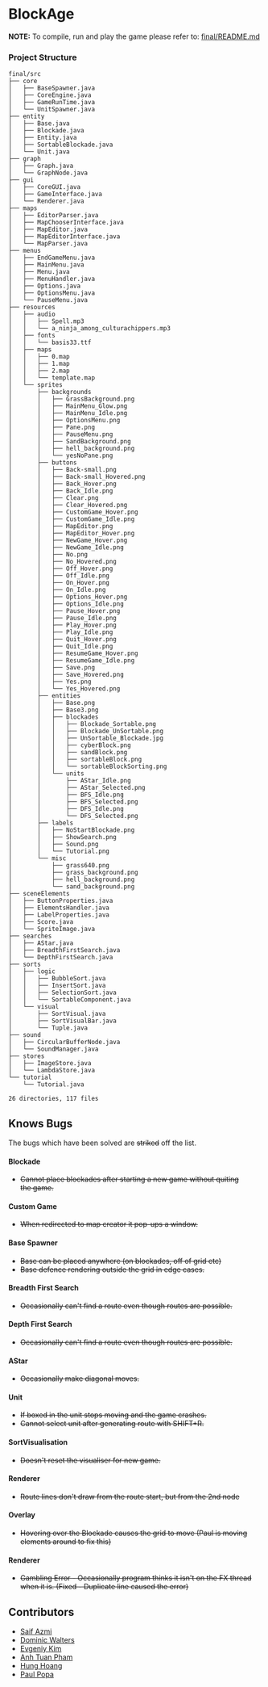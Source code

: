 BlockAge
======= 

**NOTE:** To compile, run and play the game please refer to: [final/README.md](https://github.com/saifazmi/BlockAge/blob/master/final/README.md)

### Project Structure 
```
final/src
├── core
│   ├── BaseSpawner.java
│   ├── CoreEngine.java
│   ├── GameRunTime.java
│   └── UnitSpawner.java
├── entity
│   ├── Base.java
│   ├── Blockade.java
│   ├── Entity.java
│   ├── SortableBlockade.java
│   └── Unit.java
├── graph
│   ├── Graph.java
│   └── GraphNode.java
├── gui
│   ├── CoreGUI.java
│   ├── GameInterface.java
│   └── Renderer.java
├── maps
│   ├── EditorParser.java
│   ├── MapChooserInterface.java
│   ├── MapEditor.java
│   ├── MapEditorInterface.java
│   └── MapParser.java
├── menus
│   ├── EndGameMenu.java
│   ├── MainMenu.java
│   ├── Menu.java
│   ├── MenuHandler.java
│   ├── Options.java
│   ├── OptionsMenu.java
│   └── PauseMenu.java
├── resources
│   ├── audio
│   │   ├── Spell.mp3
│   │   └── a_ninja_among_culturachippers.mp3
│   ├── fonts
│   │   └── basis33.ttf
│   ├── maps
│   │   ├── 0.map
│   │   ├── 1.map
│   │   ├── 2.map
│   │   └── template.map
│   └── sprites
│       ├── backgrounds
│       │   ├── GrassBackground.png
│       │   ├── MainMenu_Glow.png
│       │   ├── MainMenu_Idle.png
│       │   ├── OptionsMenu.png
│       │   ├── Pane.png
│       │   ├── PauseMenu.png
│       │   ├── SandBackground.png
│       │   ├── hell_background.png
│       │   └── yesNoPane.png
│       ├── buttons
│       │   ├── Back-small.png
│       │   ├── Back-small_Hovered.png
│       │   ├── Back_Hover.png
│       │   ├── Back_Idle.png
│       │   ├── Clear.png
│       │   ├── Clear_Hovered.png
│       │   ├── CustomGame_Hover.png
│       │   ├── CustomGame_Idle.png
│       │   ├── MapEditor.png
│       │   ├── MapEditor_Hover.png
│       │   ├── NewGame_Hover.png
│       │   ├── NewGame_Idle.png
│       │   ├── No.png
│       │   ├── No_Hovered.png
│       │   ├── Off_Hover.png
│       │   ├── Off_Idle.png
│       │   ├── On_Hover.png
│       │   ├── On_Idle.png
│       │   ├── Options_Hover.png
│       │   ├── Options_Idle.png
│       │   ├── Pause_Hover.png
│       │   ├── Pause_Idle.png
│       │   ├── Play_Hover.png
│       │   ├── Play_Idle.png
│       │   ├── Quit_Hover.png
│       │   ├── Quit_Idle.png
│       │   ├── ResumeGame_Hover.png
│       │   ├── ResumeGame_Idle.png
│       │   ├── Save.png
│       │   ├── Save_Hovered.png
│       │   ├── Yes.png
│       │   └── Yes_Hovered.png
│       ├── entities
│       │   ├── Base.png
│       │   ├── Base3.png
│       │   ├── blockades
│       │   │   ├── Blockade_Sortable.png
│       │   │   ├── Blockade_UnSortable.png
│       │   │   ├── UnSortable_Blockade.jpg
│       │   │   ├── cyberBlock.png
│       │   │   ├── sandBlock.png
│       │   │   ├── sortableBlock.png
│       │   │   └── sortableBlockSorting.png
│       │   └── units
│       │       ├── AStar_Idle.png
│       │       ├── AStar_Selected.png
│       │       ├── BFS_Idle.png
│       │       ├── BFS_Selected.png
│       │       ├── DFS_Idle.png
│       │       └── DFS_Selected.png
│       ├── labels
│       │   ├── NoStartBlockade.png
│       │   ├── ShowSearch.png
│       │   ├── Sound.png
│       │   └── Tutorial.png
│       └── misc
│           ├── grass640.png
│           ├── grass_background.png
│           ├── hell_background.png
│           └── sand_background.png
├── sceneElements
│   ├── ButtonProperties.java
│   ├── ElementsHandler.java
│   ├── LabelProperties.java
│   ├── Score.java
│   └── SpriteImage.java
├── searches
│   ├── AStar.java
│   ├── BreadthFirstSearch.java
│   └── DepthFirstSearch.java
├── sorts
│   ├── logic
│   │   ├── BubbleSort.java
│   │   ├── InsertSort.java
│   │   ├── SelectionSort.java
│   │   └── SortableComponent.java
│   └── visual
│       ├── SortVisual.java
│       ├── SortVisualBar.java
│       └── Tuple.java
├── sound
│   ├── CircularBufferNode.java
│   └── SoundManager.java
├── stores
│   ├── ImageStore.java
│   └── LambdaStore.java
└── tutorial
    └── Tutorial.java

26 directories, 117 files
```
Knows Bugs    
----------  
The bugs which have been solved are ~~striked~~ off the list.  

#### Blockade  
- ~~Cannot place blockades after starting a new game without quiting  
the game.~~  

#### Custom Game  
- ~~When redirected to map creator it pop-ups a window.~~  

#### Base Spawner
- ~~Base can be placed anywhere (on blockades, off of grid etc)~~
- ~~Base defence rendering outside the grid in edge cases.~~

#### Breadth First Search
- ~~Occasionally can't find a route even though routes are possible.~~

#### Depth First Search  
- ~~Occasionally can't find a route even though routes are possible.~~

#### AStar
- ~~Occasionally make diagonal moves.~~

#### Unit  
- ~~If boxed in the unit stops moving and the game crashes.~~ 
- ~~Cannot select unit after generating route with SHIFT+R.~~

#### SortVisualisation
- ~~Doesn't reset the visualiser for new game.~~

#### Renderer  
- ~~Route lines don't draw from the route start, but from the 2nd node~~

#### Overlay  
- ~~Hovering over the Blockade causes the grid to move (Paul is moving elements around to fix this)~~  

#### Renderer   
- ~~Gambling Error - Occasionally program thinks it isn't on the FX thread when it is. (Fixed - Duplicate line caused the error)~~  

Contributors
------------
- [Saif Azmi](https://github.com/saifazmi)  
- [Dominic Walters](https://github.com/domWalters)  
- [Evgeniy Kim](https://github.com/yev1master)  
- [Anh Tuan Pham](https://github.com/istatsuki)  
- [Hung Hoang](https://github.com/ParityB1t)  
- [Paul Popa](https://github.com/PaulPopa)  
